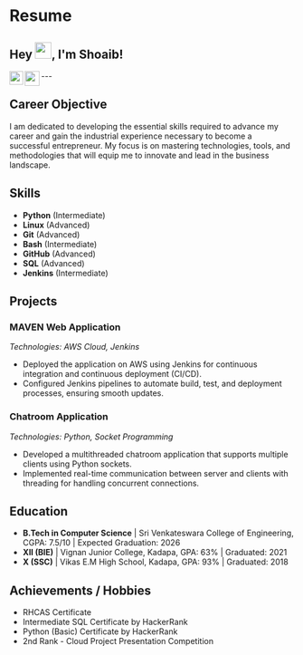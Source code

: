 # Resume

## Hey <img src="https://github.com/TheDudeThatCode/TheDudeThatCode/blob/master/Assets/Hi.gif" width="29px">, I'm Shoaib!
<a href="https://www.linkedin.com/in/shaik-shoaib-/">
<img align="left" width="24px" src="https://cdn.jsdelivr.net/npm/simple-icons@v3/icons/linkedin.svg" />
</a>
<a href="mailto:shaikshoaib820@gmail.com">
<img align="left" width="26px" src="https://cdn.jsdelivr.net/npm/simple-icons@v3/icons/gmail.svg" />
</a>
---

## Career Objective
I am dedicated to developing the essential skills required to advance my career and gain the industrial experience necessary to become a successful entrepreneur. My focus is on mastering technologies, tools, and methodologies that will equip me to innovate and lead in the business landscape.

## Skills
- **Python** (Intermediate)
- **Linux** (Advanced)
- **Git** (Advanced)
- **Bash** (Intermediate)
- **GitHub** (Advanced)
- **SQL** (Advanced)
- **Jenkins** (Intermediate)

## Projects

### MAVEN Web Application
*Technologies: AWS Cloud, Jenkins*
- Deployed the application on AWS using Jenkins for continuous integration and continuous deployment (CI/CD).
- Configured Jenkins pipelines to automate build, test, and deployment processes, ensuring smooth updates.

### Chatroom Application
*Technologies: Python, Socket Programming*
- Developed a multithreaded chatroom application that supports multiple clients using Python sockets.
- Implemented real-time communication between server and clients with threading for handling concurrent connections.

## Education
- **B.Tech in Computer Science** | Sri Venkateswara College of Engineering, CGPA: 7.5/10 | Expected Graduation: 2026
- **XII (BIE)** | Vignan Junior College, Kadapa, GPA: 63% | Graduated: 2021
- **X (SSC)** | Vikas E.M High School, Kadapa, GPA: 93% | Graduated: 2018

## Achievements / Hobbies
- RHCAS Certificate    
- Intermediate SQL Certificate by HackerRank
- Python (Basic) Certificate by HackerRank
- 2nd Rank - Cloud Project Presentation Competition
